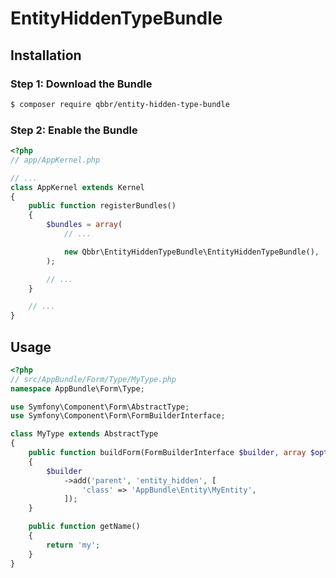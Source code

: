 # EntityHiddenTypeBundle

## Installation

### Step 1: Download the Bundle

```bash
$ composer require qbbr/entity-hidden-type-bundle
```

### Step 2: Enable the Bundle

```php
<?php
// app/AppKernel.php

// ...
class AppKernel extends Kernel
{
    public function registerBundles()
    {
        $bundles = array(
            // ...

            new Qbbr\EntityHiddenTypeBundle\EntityHiddenTypeBundle(),
        );

        // ...
    }

    // ...
}
```

## Usage

```php
<?php
// src/AppBundle/Form/Type/MyType.php
namespace AppBundle\Form\Type;

use Symfony\Component\Form\AbstractType;
use Symfony\Component\Form\FormBuilderInterface;

class MyType extends AbstractType
{
    public function buildForm(FormBuilderInterface $builder, array $options)
    {
        $builder
            ->add('parent', 'entity_hidden', [
                'class' => 'AppBundle\Entity\MyEntity',
            ]);
    }

    public function getName()
    {
        return 'my';
    }
}
```
